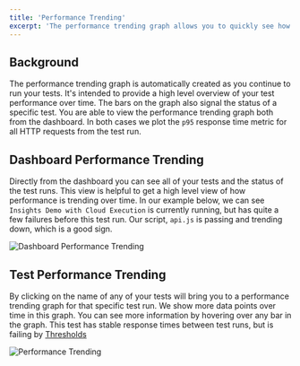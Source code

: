 ```yaml
---
title: 'Performance Trending'
excerpt: 'The performance trending graph allows you to quickly see how performance changes over between test runs'
---
```


## Background

The performance trending graph is automatically created as you continue to run your tests. It's intended to provide a high level overview of your test performance over time. The bars on the graph also signal the status of a specific test. You are able to view the performance trending graph both from the dashboard. In both cases we plot the `p95` response time metric for all HTTP requests from the test run.

## Dashboard Performance Trending

Directly from the dashboard you can see all of your tests and the status of the test runs. This view is helpful to get a high level view of how performance is trending over time. In our example below, we can see `Insights Demo with Cloud Execution` is currently running, but has quite a few failures before this test run. Our script, `api.js` is passing and trending down, which is a good sign.

![Dashboard Performance Trending](/images/09%Performance%Trending/dashboard-perf-trending.png)

## Test Performance Trending

By clicking on the name of any of your tests will bring you to a performance trending graph for that specific test run. We show more data points over time in this graph. You can see more information by hovering over any bar in the graph. This test has stable response times between test runs, but is failing by [Thresholds](/using-k6/thresholds)

![Performance Trending](/images/09%Performance%Trending/performance-trending.png)

